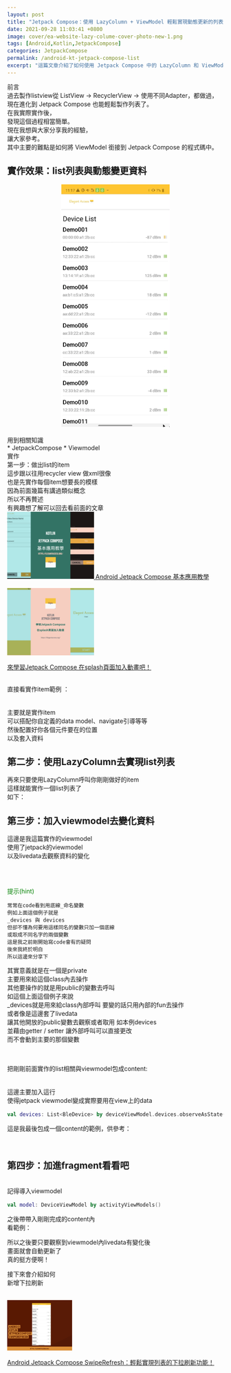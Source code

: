 ```yaml
---
layout: post
title: "Jetpack Compose：使用 LazyColumn + ViewModel 輕鬆實現動態更新的列表資料"
date: 2021-09-28 11:03:41 +0800
image: cover/ea-website-lazy-colume-cover-photo-new-1.png
tags: [Android,Kotlin,JetpackCompose]
categories: JetpackCompose
permalink: /android-kt-jetpack-compose-list
excerpt: "這篇文章介紹了如何使用 Jetpack Compose 中的 LazyColumn 和 ViewModel，以輕鬆實現動態更新的列表資料。"
---
```

<div class="c-border-main-title-2">前言</div>
過去製作listview從 ListView -> RecyclerView -> 使用不同Adapter，都做過，
現在進化到 Jetpack Compose 也能輕鬆製作列表了。<br>
在我實際實作後，<br>
發現這個過程相當簡單。<br>
現在我想與大家分享我的經驗，<br>
讓大家參考。<br>
其中主要的難點是如何將 ViewModel 銜接到 Jetpack Compose 的程式碼中。<br>

<h2>實作效果：list列表與動態變更資料</h2>
<div align="center">
  <img src="/mov/jetpack/ea_list_app.gif" width="50%"/>
</div>

<br>

<div class="c-border-content-title-4">用到相關知識</div>
* JetpackCompose
* Viewmodel


<div class="c-border-main-title-2">實作</div>
<div class="c-border-content-title-4">第一步：做出list的item</div>
這步跟以往用recycler view 做xml很像<br>
也是先實作每個item想要長的模樣<br>
因為前面幾篇有講過類似概念<br>
所以不再贅述<br>
有興趣想了解可以回去看前面的文章<br>

<div align="start">
  <a href="{{site.baseurl}}/android-kt-jetpack-compose-base">
    <img src="/images/cover/ea-website-base-cover-photo-new-1.png" alt="Cover" width="40%" >
  </a>
  <a align="right" href="{{site.baseurl}}/android-kt-jetpack-compose-base/">Android Jetpack Compose 基本應用教學</a><br><br>

  <a href="{{site.baseurl}}/2021/09/17/android-kt-jetpack-compose-splash">
    <img src="/images/cover/ea-website-splash-cover-photo-new-1.png" alt="Cover" width="40%" >
  </a>

  <a align="right" href="{{site.baseurl}}/2021/09/17/android-kt-jetpack-compose-splash/">來學習Jetpack Compose 在splash頁面加入動畫吧！</a><br>


</div>

<br>
直接看實作item範例 ：<br>
<br>

<script src="https://gist.github.com/KuanChunChen/90340f7ddf11897d221d12b87bab4782.js"></script>
<br>
主要就是實作item <br>
可以搭配你自定義的data model、navigate引導等等 <br>
然後配置好你各個元件要在的位置<br>
以及套入資料
<br>

<h2>第二步：使用LazyColumn去實現list列表</h2>

再來只要使用LazyColumn呼叫你剛剛做好的item<br>
這樣就能實作一個list列表了<br>
如下：
<script src="https://gist.github.com/KuanChunChen/691f335e74c0ba919d159065ce9d70de.js"></script>



<h2>第三步：加入viewmodel去變化資料</h2>

這邊是我這篇實作的viewmodel<br>
使用了jetpack的viewmodel<br>
以及livedata去觀察資料的變化<br>
<script src="https://gist.github.com/KuanChunChen/3fd3912e5202073418e05e8c5057fac3.js"></script>
<br>
<br>

<font color="green">提示(hint) </font>

```
常常在code看到用底線_命名變數
例如上面這個例子就是
_devices 與 devices
但卻不懂為何要用這樣同名的變數只加一個底線
或取成不同名字的兩個變數
這是我之前剛開始寫code會有的疑問
後來我終於明白
所以這邊來分享下
```

其實意義就是在一個是private<br>
主要用來給這個class內去操作<br>
其他要操作的就是用public的變數去呼叫<br>
如這個上面這個例子來說<br>
_devices就是用來給class內部呼叫 要變的話只用內部的fun去操作<br>
或者像是這邊套了livedata<br>
讓其他開放的public變數去觀察或者取用 如本例devices<br>
並藉由getter / setter 讓外部呼叫可以直接更改<br>
而不會動到主要的那個變數<br>

<br>
<br>
把剛剛前面實作的list相關與viewmodel包成content:<br>
<script src="https://gist.github.com/KuanChunChen/6bae5c6238ec34c9c01b35a5f1144259.js"></script>
<br>
<br>
這邊主要加入這行<br>
使得jetpack viewmodel變成實際要用在view上的data<br>

```kotlin
val devices: List<BleDevice> by deviceViewModel.devices.observeAsState(listOf())
```

這是我最後包成一個content的範例，供參考：<br>
<script src="https://gist.github.com/KuanChunChen/b544ff8031746459060be65333bb222b.js"></script><br>



<h2>第四步：加進fragment看看吧</h2>
<br>
記得導入viewmodel<br>

```kotlin
val model: DeviceViewModel by activityViewModels()
```

之後帶帶入剛剛完成的content內<br>
看範例：<br>

<script src="https://gist.github.com/KuanChunChen/93bf9336cded4dd003e6aa5f7b54d18b.js"></script>

所以之後要只要觀察到viewmodel內livedata有變化後<br>
畫面就會自動更新了<br>
真的挺方便啊！<br>

接下來會介紹如何<br>
新增下拉刷新<br><br>

<a href="{{site.baseurl}}/2021/10/28/android-kt-jetpack-compose-swiperefresh/">
  <img src="/images/cover/ea_swiperefresh_app.png" alt="Cover" width="30%" >
</a>

<a align="right" href="{{site.baseurl}}/android-kt-jetpack-compose-swiperefresh/">Android Jetpack Compose SwipeRefresh：輕鬆實現列表的下拉刷新功能！</a><br>

